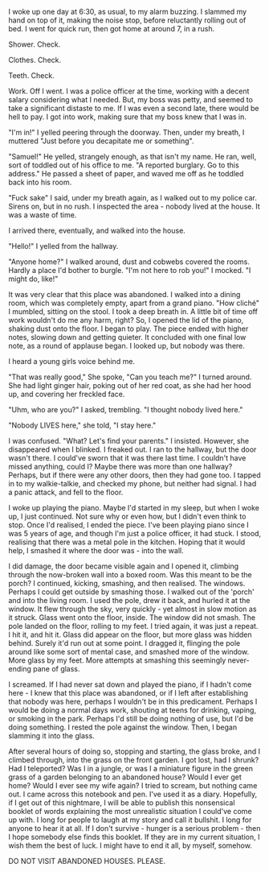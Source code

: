 I woke up one day at 6:30, as usual, to my alarm buzzing. I slammed my hand on top of it, making the noise stop, before reluctantly rolling out of bed. I went for quick run, then got home at around 7, in a rush.

Shower. Check.

Clothes. Check.

Teeth. Check.

Work. Off I went. I was a police officer at the time, working with a decent salary considering what I needed. But, my boss was petty, and seemed to take a significant distaste to me. If I was even a second late, there would be hell to pay. I got into work, making sure that my boss knew that I was in.

"I'm in!" I yelled peering through the doorway. Then, under my breath, I muttered "Just before you decapitate me or something".

"Samuel!" He yelled, strangely enough, as that isn't my name. He ran, well, sort of toddled out of his office to me. "A reported burglary. Go to this address." He passed a sheet of paper, and waved me off as he toddled back into his room.

"Fuck sake" I said, under my breath again, as I walked out to my police car. Sirens on, but in no rush. I inspected the area - nobody lived at the house. It was a waste of time.

I arrived there, eventually, and walked into the house.

"Hello!" I yelled from the hallway.

"Anyone home?" I walked around, dust and cobwebs covered the rooms. Hardly a place I'd bother to burgle. "I'm not here to rob you!" I mocked. "I might do, like!"

It was very clear that this place was abandoned. I walked into a dining room, which was completely empty, apart from a grand piano. "How cliché" I mumbled, sitting on the stool. I took a deep breath in. A little bit of time off work wouldn't do me any harm, right? So, I opened the lid of the piano, shaking dust onto the floor. I began to play. The piece ended with higher notes, slowing down and getting quieter. It concluded with one final low note, as a round of applause began. I looked up, but nobody was there.

I heard a young girls voice behind me.

"That was really good," She spoke, "Can you teach me?" I turned around. She had light ginger hair, poking out of her red coat, as she had her hood up, and covering her freckled face.

"Uhm, who are you?" I asked, trembling. "I thought nobody lived here."

"Nobody LIVES here," she told, "I stay here."

I was confused. "What? Let's find your parents." I insisted. However, she disappeared when I blinked. I freaked out. I ran to the hallway, but the door wasn't there. I could've sworn that it was there last time. I couldn't have missed anything, could I? Maybe there was more than one hallway? Perhaps, but if there were any other doors, then they had gone too. I tapped in to my walkie-talkie, and checked my phone, but neither had signal. I had a panic attack, and fell to the floor.

I woke up playing the piano. Maybe I'd started in my sleep, but when I woke up, I just continued. Not sure why or even how, but I didn't even think to stop. Once I'd realised, I ended the piece. I've been playing piano since I was 5 years of age, and though I'm just a police officer, it had stuck. I stood, realising that there was a metal pole in the kitchen. Hoping that it would help, I smashed it where the door was - into the wall.

I did damage, the door became visible again and I opened it, climbing through the now-broken wall into a boxed room. Was this meant to be the porch? I continued, kicking, smashing, and then realised. The windows. Perhaps I could get outside by smashing those. I walked out of the 'porch' and into the living room. I used the pole, drew it back, and hurled it at the window. It flew through the sky, very quickly - yet almost in slow motion as it struck. Glass went onto the floor, inside. The window did not smash. The pole landed on the floor, rolling to my feet. I tried again, it was just a repeat. I hit it, and hit it. Glass did appear on the floor, but more glass was hidden behind. Surely it'd run out at some point. I dragged it, flinging the pole around like some sort of mental case, and smashed more of the window. More glass by my feet. More attempts at smashing this seemingly never-ending pane of glass.

I screamed. If I had never sat down and played the piano, if I hadn't come here - I knew that this place was abandoned, or if I left after establishing that nobody was here, perhaps I wouldn't be in this predicament. Perhaps I would be doing a normal days work, shouting at teens for drinking, vaping, or smoking in the park. Perhaps I'd still be doing nothing of use, but I'd be doing something. I rested the pole against the window. Then, I began slamming it into the glass.

After several hours of doing so, stopping and starting, the glass broke, and I climbed through, into the grass on the front garden. I got lost, had I shrunk? Had I teleported? Was I in a jungle, or was I a miniature figure in the green grass of a garden belonging to an abandoned house? Would I ever get home? Would I ever see my wife again? I tried to scream, but nothing came out. I came across this notebook and pen. I've used it as a diary. Hopefully, if I get out of this nightmare, I will be able to publish this nonsensical booklet of words explaining the most unrealistic situation I could've come up with. I long for people to laugh at my story and call it bullshit. I long for anyone to hear it at all. If I don't survive - hunger is a serious problem - then I hope somebody else finds this booklet. If they are in my current situation, I wish them the best of luck. I might have to end it all, by myself, somehow.

DO NOT VISIT ABANDONED HOUSES. PLEASE.